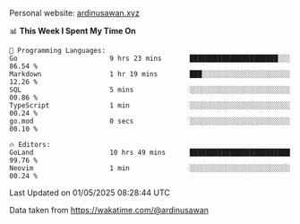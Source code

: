 Personal website: [ardinusawan.xyz](https://ardinusawan.xyz)

<!--START_SECTION:waka-->
📊 **This Week I Spent My Time On** 

```text
💬 Programming Languages: 
Go                       9 hrs 23 mins       ██████████████████████░░░   86.54 % 
Markdown                 1 hr 19 mins        ███░░░░░░░░░░░░░░░░░░░░░░   12.26 % 
SQL                      5 mins              ░░░░░░░░░░░░░░░░░░░░░░░░░   00.86 % 
TypeScript               1 min               ░░░░░░░░░░░░░░░░░░░░░░░░░   00.24 % 
go.mod                   0 secs              ░░░░░░░░░░░░░░░░░░░░░░░░░   00.10 % 

🔥 Editors: 
GoLand                   10 hrs 49 mins      █████████████████████████   99.76 % 
Neovim                   1 min               ░░░░░░░░░░░░░░░░░░░░░░░░░   00.24 % 
```


 Last Updated on 01/05/2025 08:28:44 UTC
<!--END_SECTION:waka-->
Data taken from https://wakatime.com/@ardinusawan
